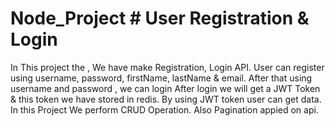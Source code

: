 # Node_Project # User Registration & Login 
 In This project the , We have make Registration, Login API.
 User can register using username, password, firstName, lastName & email.
 After that using username and password , we can login
 After login we will get a JWT Token & this token we have stored in redis.
 By using JWT token user can get data. In this Project We perform CRUD Operation.
 Also Pagination appied on api.

